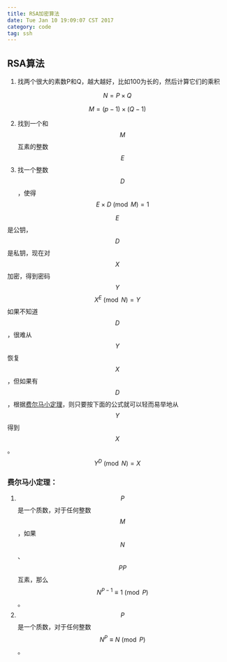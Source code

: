 ```yaml
---
title: RSA加密算法
date: Tue Jan 10 19:09:07 CST 2017
category: code
tag: ssh
---
```


## RSA算法

1. 找两个很大的素数P和Q，越大越好，比如100为长的，然后计算它们的乘积

$$
N = P \times Q
$$

$$
M = (p-1) \times (Q-1)
$$

2. 找到一个和$$ M $$ 互素的整数$$ E $$ 
3. 找一个整数$$ D $$ ，使得$$ E \times D \pmod M = 1$$ 

$$ E $$是公钥，$$ D $$ 是私钥，现在对$$ X $$加密，得到密码$$ Y $$
$$
X^E \pmod N = Y
$$
如果不知道$$ D $$，很难从$$ Y $$恢复$$ X $$，但如果有$$ D $$，根据[费尔马小定理](#farmat)，则只要按下面的公式就可以轻而易举地从$$ Y $$得到$$ X $$。
$$
Y^D \pmod N = X
$$

### 费尔马小定理：

1. $$ P $$是一个质数，对于任何整数$$ M $$，如果$$ N $$、$$ PP $$互素，那么$$ N^{P-1} \equiv 1 \pmod P $$。 
2. $$ P ​$$是一个质数，对于任何整数$$ N^P \equiv N \pmod P ​$$ 。
